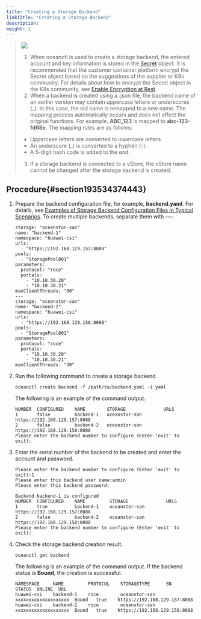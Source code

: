 ```yaml
---
title: "Creating a Storage Backend"
linkTitle: "Creating a Storage Backend"
description: 
weight: 1
---
```


>![](/css-docs/public_sys-resources/en/icon-note.gif)
>1.  When oceanctl is used to create a storage backend, the entered account and key information is stored in the  [Secret](https://kubernetes.io/docs/concepts/configuration/secret/)  object. It is recommended that the customer container platform encrypt the Secret object based on the suggestions of the supplier or K8s community. For details about how to encrypt the Secret object in the K8s community, see  [Enable Encryption at Rest](https://kubernetes.io/docs/tasks/administer-cluster/encrypt-data/).
>2.  When a backend is created using a .json file, the backend name of an earlier version may contain uppercase letters or underscores \(\_\). In this case, the old name is remapped to a new name. The mapping process automatically occurs and does not affect the original functions. For example,  **ABC\_123**  is mapped to  **abc-123-fd68e**. The mapping rules are as follows:
>    -   Uppercase letters are converted to lowercase letters.
>    -   An underscore \(\_\) is converted to a hyphen \(-\).
>    -   A 5-digit hash code is added to the end.
>3.  If a storage backend is connected to a vStore, the vStore name cannot be changed after the storage backend is created.

## Procedure{#section193534374443}

1.  Prepare the backend configuration file, for example,  **backend.yaml**. For details, see  [Examples of Storage Backend Configuration Files in Typical Scenarios](/docs/storage-backend-management/managing-storage-backends/creating-a-storage-backend/examples-of-storage-backend-configuration-files-in-typical-scenarios). To create multiple backends, separate them with  **---**.

    ```
    storage: "oceanstor-san"
    name: "backend-1"
    namespace: "huawei-csi"
    urls:
      - "https://192.168.129.157:8088"
    pools:
      - "StoragePool001"
    parameters:
      protocol: "roce"
      portals:
        - "10.10.30.20"
        - "10.10.30.21"
    maxClientThreads: "30"
    ---
    storage: "oceanstor-san"
    name: "backend-2"
    namespace: "huawei-csi"
    urls:
      - "https://192.168.129.158:8088"
    pools:
      - "StoragePool001"
    parameters:
      protocol: "roce"
      portals:
        - "10.10.30.20"
        - "10.10.30.21"
    maxClientThreads: "30"
    ```

2.  Run the following command to create a storage backend.

    ```
    oceanctl create backend -f /path/to/backend.yaml -i yaml
    ```

    The following is an example of the command output.

    ```
    NUMBER  CONFIGURED    NAME        STORAGE              URLS                
    1       false         backend-1   oceanstor-san        https://192.168.129.157:8088 
    2       false         backend-2   oceanstor-san        https://192.168.129.158:8088 
    Please enter the backend number to configure (Enter 'exit' to exit):
    ```

3.  Enter the serial number of the backend to be created and enter the account and password.

    ```
    Please enter the backend number to configure (Enter 'exit' to exit):1
    Please enter this backend user name:admin
    Please enter this backend password:
    
    Backend backend-1 is configured
    NUMBER  CONFIGURED    NAME         STORAGE              URLS               
    1       true          backend-1    oceanstor-san        https://192.168.129.157:8088 
    2       false         backend-2    oceanstor-san        https://192.168.129.158:8088 
    Please enter the backend number to configure (Enter 'exit' to exit):
    ```

4.  Check the storage backend creation result.

    ```
    oceanctl get backend
    ```

    The following is an example of the command output. If the backend status is  **Bound**, the creation is successful.

    ```
    NAMESPACE     NAME         PROTOCOL    STORAGETYPE      SN                    STATUS  ONLINE  URL                 
    huawei-csi    backend-1    roce        oceanstor-san    xxxxxxxxxxxxxxxxxxxx  Bound   true    https://192.168.129.157:8088   
    huawei-csi    backend-2    roce        oceanstor-san    xxxxxxxxxxxxxxxxxxxx  Bound   true    https://192.168.129.158:8088   
    ```



